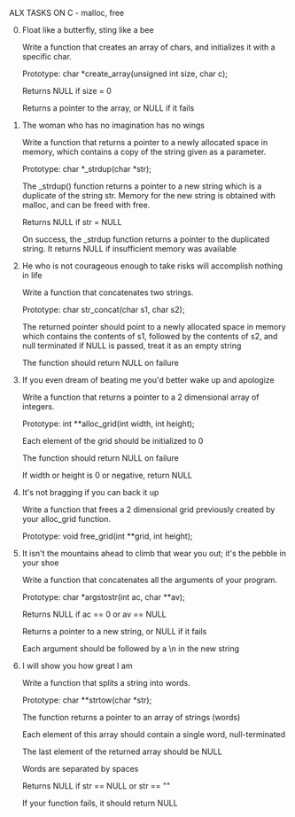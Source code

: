 ALX TASKS ON C - malloc, free

0. Float like a butterfly, sting like a bee

    Write a function that creates an array of chars, and initializes it with a specific char.

    Prototype: char *create_array(unsigned int size, char c);

    Returns NULL if size = 0

    Returns a pointer to the array, or NULL if it fails

1. The woman who has no imagination has no wings

    Write a function that returns a pointer to a newly allocated space in memory, which contains a copy of the string given as a parameter.

    Prototype: char *_strdup(char *str);

    The _strdup() function returns a pointer to a new string which is a duplicate of the string str. Memory for the new string is obtained with malloc, and can be freed with free.

    Returns NULL if str = NULL

    On success, the _strdup function returns a pointer to the duplicated string. It returns NULL if insufficient memory was available

2. He who is not courageous enough to take risks will accomplish nothing in life

    Write a function that concatenates two strings.

    Prototype: char str_concat(char s1, char s2);

    The returned pointer should point to a newly allocated space in memory which contains the contents of s1, followed by the contents of s2, and null terminated if NULL is passed, treat it as an empty string

    The function should return NULL on failure

3. If you even dream of beating me you'd better wake up and apologize

    Write a function that returns a pointer to a 2 dimensional array of integers.

    Prototype: int **alloc_grid(int width, int height);

    Each element of the grid should be initialized to 0

    The function should return NULL on failure

    If width or height is 0 or negative, return NULL

4. It's not bragging if you can back it up

    Write a function that frees a 2 dimensional grid previously created by your alloc_grid function.

    Prototype: void free_grid(int **grid, int height);

5. It isn't the mountains ahead to climb that wear you out; it's the pebble in your shoe

    Write a function that concatenates all the arguments of your program.

    Prototype: char *argstostr(int ac, char **av);

    Returns NULL if ac == 0 or av == NULL

    Returns a pointer to a new string, or NULL if it fails

    Each argument should be followed by a \n in the new string

6. I will show you how great I am

    Write a function that splits a string into words.

    Prototype: char **strtow(char *str);

    The function returns a pointer to an array of strings (words)

    Each element of this array should contain a single word, null-terminated

    The last element of the returned array should be NULL

    Words are separated by spaces

    Returns NULL if str == NULL or str == ""

    If your function fails, it should return NULL

